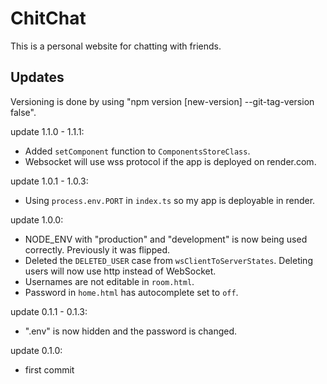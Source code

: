 # ChitChat

This is a personal website for chatting with friends.

## Updates

Versioning is done by using "npm version [new-version] --git-tag-version false".

update 1.1.0 - 1.1.1:
- Added `setComponent` function to `ComponentsStoreClass`.
- Websocket will use wss protocol if the app is deployed on render.com.

update 1.0.1 - 1.0.3:
- Using `process.env.PORT` in `index.ts` so my app is deployable in render.

update 1.0.0:
- NODE_ENV with "production" and "development" is now being used correctly. Previously it was flipped.
- Deleted the `DELETED_USER` case from `wsClientToServerStates`. Deleting users will now use http instead of WebSocket.
- Usernames are not editable in `room.html`.
- Password in `home.html` has autocomplete set to `off`.

update 0.1.1 - 0.1.3:
- ".env" is now hidden and the password is changed.

update 0.1.0:
- first commit